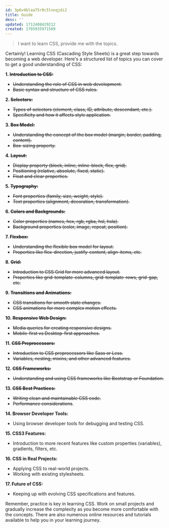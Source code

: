 ```yaml
---
id: 3p6v4blaa75r0c5lnnqjdi2
title: Guide
desc: ''
updated: 1712408429212
created: 1705935971569
---
```


> I want to learn CSS, provide me with the topics.

Certainly! Learning CSS (Cascading Style Sheets) is a great step towards becoming a web developer. Here's a structured list of topics you can cover to get a good understanding of CSS:

**1. ~~Introduction to CSS:~~**
   - ~~Understanding the role of CSS in web development.~~
   - ~~Basic syntax and structure of CSS rules.~~

**2. ~~Selectors:~~**
   - ~~Types of selectors (element, class, ID, attribute, descendant, etc.).~~
   - ~~Specificity and how it affects style application.~~

**3. ~~Box Model:~~**
   - ~~Understanding the concept of the box model (margin, border, padding, content).~~
   - ~~Box-sizing property.~~

**4. ~~Layout:~~**
   - ~~Display property (block, inline, inline-block, flex, grid).~~
   - ~~Positioning (relative, absolute, fixed, static).~~
   - ~~Float and clear properties.~~

**5. ~~Typography:~~**
   - ~~Font properties (family, size, weight, style).~~
   - ~~Text properties (alignment, decoration, transformation).~~

**6. ~~Colors and Backgrounds:~~**
   - ~~Color properties (names, hex, rgb, rgba, hsl, hsla).~~
   - ~~Background properties (color, image, repeat, position).~~

**7. ~~Flexbox:~~**
   - ~~Understanding the flexible box model for layout.~~
   - ~~Properties like flex-direction, justify-content, align-items, etc.~~

**8. ~~Grid:~~**
   - ~~Introduction to CSS Grid for more advanced layout.~~
   - ~~Properties like grid-template-columns, grid-template-rows, grid-gap, etc.~~

**9. ~~Transitions and Animations:~~**
   - ~~CSS transitions for smooth state changes.~~
   - ~~CSS animations for more complex motion effects.~~

**10. ~~Responsive Web Design:~~**
   - ~~Media queries for creating responsive designs.~~
   - ~~Mobile-first vs Desktop-first approaches.~~

**11. ~~CSS Preprocessors:~~**
   - ~~Introduction to CSS preprocessors like Sass or Less.~~
   - ~~Variables, nesting, mixins, and other advanced features.~~

**12. ~~CSS Frameworks:~~**
   - ~~Understanding and using CSS frameworks like Bootstrap or Foundation.~~

**13. ~~CSS Best Practices:~~**
   - ~~Writing clean and maintainable CSS code.~~
   - ~~Performance considerations~~.

**14. Browser Developer Tools:**
   - Using browser developer tools for debugging and testing CSS.

**15. CSS3 Features:**
   - Introduction to more recent features like custom properties (variables), gradients, filters, etc.

**16. CSS in Real Projects:**
   - Applying CSS to real-world projects.
   - Working with existing stylesheets.

**17. Future of CSS:**
   - Keeping up with evolving CSS specifications and features.

Remember, practice is key in learning CSS. Work on small projects and gradually increase the complexity as you become more comfortable with the concepts. There are also numerous online resources and tutorials available to help you in your learning journey.
